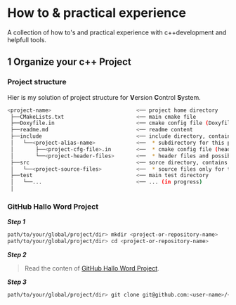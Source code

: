 # How to & practical experience

A collection of how to's and practical experience with c++development and helpfull tools.

## 1 Organize your c++ Project

### Project structure

Hier is my solution of project structure for **V**ersion **C**ontrol **S**ystem.

```sh
<project-name>                           <── project home directory
 ├──CMakeLists.txt                       <── main cmake file  
 ├──Doxyfile.in                          <── cmake config file (Doxyfile input). cmake generates output file named 'Doxyfile'  
 ├──readme.md                            <── readme content  
 ├──include                              <── include directory, contains:  
 │   └──<project-alias-name>             <──  * subdirectory for this project and  
 │       ├──<project-cfg-file>.in        <──  * cmake config file (header input). cmake generates output file named '<project-cfg-file>'. This can also be in subdirectory, main there is one.  
 │       └──<project-header-files>       <──  * header files and possible subdirectories for this project (only for this project!)  
 ├──src                                  <── sorce directory, contains:  
 │   └──<project-source-files>           <──  * source files only for this project! (subdirectories are not necessary)  
 ├──test                                 <── main test directory  
 │   └──...                              <── ... (in progress)  
 │  
```

### GitHub Hallo Word Project
***Step 1***
```sh
path/to/your/global/project/dir> mkdir <project-or-repository-name>
path/to/your/global/project/dir> cd <project-or-repository-name>
```


***Step 2***
>Read the conten of [GitHub Hallo Word Project][1].


***Step 3***
```sh
path/to/your/global/project/dir> git clone git@github.com:<user-name>/<project-name>.git .
```








[1]: https://guides.github.com/activities/hello-world/
